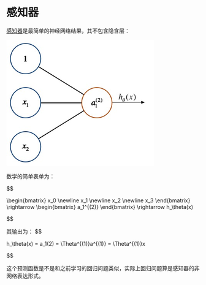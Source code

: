 感知器
============

[感知器](https://zh.wikipedia.org/wiki/%E6%84%9F%E7%9F%A5%E5%99%A8)是最简单的神经网络结果，其不包含隐含层：

![感知器](../attachments/逻辑AND运算网络设计.jpg)

数学的简单表单为：

$$

\begin{bmatrix}
x_0
\newline x_1 \newline x_2 \newline x_3
\end{bmatrix}
\rightarrow
\begin{bmatrix}
a_1^{(2)}
\end{bmatrix}
\rightarrow
h_\theta(x)

$$

其输出为：
$$

h_\theta(x) = a_1(2) = \Theta^{(1)}a^{(1)} = \Theta^{(1)}x

$$

这个预测函数是不是和之前学习的回归问题类似，实际上回归问题算是感知器的非网络表达形式。
